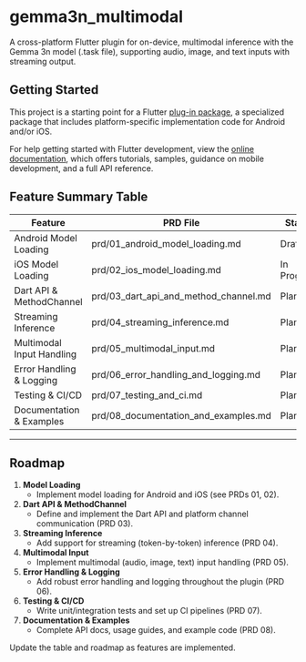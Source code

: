 # gemma3n_multimodal

A cross-platform Flutter plugin for on-device, multimodal inference with the Gemma 3n model (.task file), supporting audio, image, and text inputs with streaming output.

## Getting Started

This project is a starting point for a Flutter
[plug-in package](https://flutter.dev/to/develop-plugins),
a specialized package that includes platform-specific implementation code for
Android and/or iOS.

For help getting started with Flutter development, view the
[online documentation](https://docs.flutter.dev), which offers tutorials,
samples, guidance on mobile development, and a full API reference.

## Feature Summary Table

| Feature                        | PRD File                                 | Status    |
|--------------------------------|------------------------------------------|-----------|
| Android Model Loading          | prd/01_android_model_loading.md           | Draft     |
| iOS Model Loading              | prd/02_ios_model_loading.md               | In Progress |
| Dart API & MethodChannel       | prd/03_dart_api_and_method_channel.md     | Planned   |
| Streaming Inference            | prd/04_streaming_inference.md             | Planned   |
| Multimodal Input Handling      | prd/05_multimodal_input.md                | Planned   |
| Error Handling & Logging       | prd/06_error_handling_and_logging.md      | Planned   |
| Testing & CI/CD                | prd/07_testing_and_ci.md                  | Planned   |
| Documentation & Examples       | prd/08_documentation_and_examples.md      | Planned   |

---

## Roadmap

1. **Model Loading**
   - Implement model loading for Android and iOS (see PRDs 01, 02).
2. **Dart API & MethodChannel**
   - Define and implement the Dart API and platform channel communication (PRD 03).
3. **Streaming Inference**
   - Add support for streaming (token-by-token) inference (PRD 04).
4. **Multimodal Input**
   - Implement multimodal (audio, image, text) input handling (PRD 05).
5. **Error Handling & Logging**
   - Add robust error handling and logging throughout the plugin (PRD 06).
6. **Testing & CI/CD**
   - Write unit/integration tests and set up CI pipelines (PRD 07).
7. **Documentation & Examples**
   - Complete API docs, usage guides, and example code (PRD 08).

Update the table and roadmap as features are implemented.

